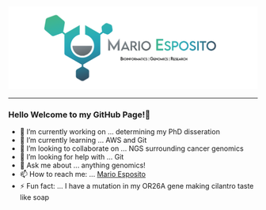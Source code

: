 <img src="MarioEsposito-Banner.png" alt="banner" />

---

### Hello Welcome to my GitHub Page!👋

- 🔭 I’m currently working on ... determining my PhD disseration
- 🌱 I’m currently learning ... AWS and Git
- 👯 I’m looking to collaborate on ... NGS surrounding cancer genomics
- 🤔 I’m looking for help with ... Git
- 💬 Ask me about ... anything genomics!
- 📫 How to reach me: ... [Mario Esposito](mailto:mario_espo@outlook.com)
- ⚡ Fun fact: ... I have a mutation in my OR26A gene making cilantro taste like soap
